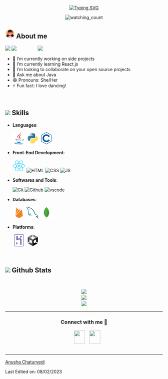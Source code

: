 ﻿
<p align="center">
<a style="margin:auto;" href="https://git.io/typing-svg"><img src="https://readme-typing-svg.demolab.com?font=Poppins&weight=800&pause=50&size=33&color=FC6C85&width=370&height=100&lines=Hi+%2C+I'm+Anusha+%F0%9F%91%8B" alt="Typing SVG" /></a>
</p>
<p align="center"> 
<img src="https://komarev.com/ghpvc/?username=anusha-c18&color=FF9999" alt="watching_count" />
 </p>
	
## <picture><img src = "woman (1).png" title="people stickers" width =30px height="30px"></picture> **About me**

<picture> <img align="right" src="https://mir-s3-cdn-cf.behance.net/project_modules/disp/601014116770475.6068beff4640a.gif" width = 400px></picture>
 <p align="left">
  <img src="https://img.shields.io/badge/Focus-Full%20Stack%20Development-FF9999&?labelColor=FF9999&color=FE7D6A" />
  <img src="https://img.shields.io/badge/Languages-English, Hindi-FF9999?labelColor=F25278&background-color=FE7D6A" />
</p>

- 🔭 I’m currently working on side projects
- 🌱 I’m currently learning React.js
- 👯 I’m looking to collaborate on your open source projects
- 💬 Ask me about Java
- 😄 Pronouns: She/Her
- ⚡ Fun fact: I love dancing!

<br>

## <img src="https://media2.giphy.com/media/QssGEmpkyEOhBCb7e1/giphy.gif?cid=ecf05e47a0n3gi1bfqntqmob8g9aid1oyj2wr3ds3mg700bl&rid=giphy.gif" width ="25"><b> Skills</b>

<p align="center">

- **Languages**:
    
     <img src="https://github.com/devicons/devicon/blob/master/icons/java/java-original.svg" width="40" height="40" alt="java"/>
     <img src="https://github.com/devicons/devicon/blob/master/icons/python/python-original.svg" width="40" height="40" alt="python" />
     <img src="https://github.com/devicons/devicon/blob/master/icons/c/c-line.svg" width="40" height="40" alt="c" />
  
- **Front-End Development**:
	
	
   <img src="https://github.com/devicons/devicon/blob/master/icons/react/react-original.svg" width="40" height="40" alt="react.js" />
   <img src="https://user-images.githubusercontent.com/64439609/212556407-f122dc0e-901c-4df7-960f-29a3b52c5349.png" width="40" height="40" alt="HTML" />
   <img src="https://user-images.githubusercontent.com/64439609/212556203-47a51702-fec1-4275-bafb-6afdea15b092.png" width="40" height="40" alt="CSS" />
   <img src="https://user-images.githubusercontent.com/64439609/212556085-e6f8391a-6f25-43d5-8bfe-818167047cfb.png" width="40" height="40" alt="JS"/>



- **Softwares and Tools**:

    <img src="https://user-images.githubusercontent.com/64439609/212556685-de9a7c04-31b0-43b6-af39-7c82ac13b321.png" width="40" height="40" alt="Git"/>
    <img src="https://user-images.githubusercontent.com/64439609/212556741-81407849-82c8-4926-854f-820e8a644375.png" width="40" height="40" alt="Github"/>
    <img src="https://user-images.githubusercontent.com/64439609/212556802-77a65ec1-aa71-4272-b603-1a57d1914678.png" width="40" height="40" alt="vscode"/>



- **Databases**:

    <img src="https://github.com/devicons/devicon/blob/master/icons/firebase/firebase-plain.svg" width="40" height="40" alt="firebase realtime database"/>
    <img src="https://github.com/devicons/devicon/blob/master/icons/mysql/mysql-original.svg" width="40" height="40" alt="mysql"/>
    <img src="https://github.com/devicons/devicon/blob/master/icons/mongodb/mongodb-original.svg" width="40" height="40" alt="mongodb"/>



- **Platforms**:

    <img src="https://github.com/devicons/devicon/blob/master/icons/heroku/heroku-original.svg" width="40" height="40" alt="heroku"/>
    <img src="https://github.com/devicons/devicon/blob/master/icons/unity/unity-original.svg" width="40" height="40" alt="unity3d"/>

 

<br>
</p>

## <img src="https://media.giphy.com/media/iY8CRBdQXODJSCERIr/giphy.gif" width="35"><b> Github Stats </b>
<br>

<div align="center">

![](https://github-readme-stats.vercel.app/api?username=anusha-c18&theme=buefy&hide_border=true&include_all_commits=true&count_private=true)<br/>
![](https://github-readme-streak-stats.herokuapp.com/?user=anusha-c18&theme=buefy&hide_border=true)<br/>
![](https://github-readme-stats.vercel.app/api/top-langs/?username=anusha-c18&theme=buefy&hide_border=true&include_all_commits=true&count_private=true&layout=compact)
	
</a>
</div>



-----

<h3 align="center" >Connect with me 🤝 </h3>

<p align="center">

 <div align="center"  class="icons-social" style="margin-left: 10px;">
        <a href="https://in.linkedin.com/in/anusha18" target="_blank" >
			<img src="https://github.com/gauravghongde/social-icons/blob/master/SVG/Color/LinkedIN.svg" style="margin-left: 10px;margin-bottom:20px; width:35px; height:43px;" ></a>
           <a style="margin-left: 10px;margin-bottom:20px;" href="mailto:anushachaturvedi18@gmail.com" target="_blank" >
		<img src="https://img.icons8.com/doodle/2x/gmail-new.png" style=" width:35px; height:43px;"></a>
      </div>

</p>


	

</div>

------
[Anusha Chaturvedi](https://github.com/anusha-c18)

Last Edited on: 08/02/2023
